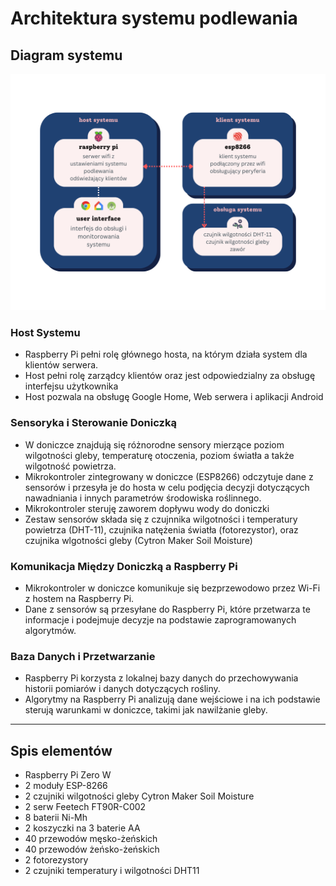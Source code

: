 # Architektura systemu podlewania

## Diagram systemu

![Diagram systemu](assets/achitektura.png)

### Host Systemu

- Raspberry Pi pełni rolę głównego hosta, na którym działa system dla klientów serwera.
- Host pełni rolę zarządcy klientów oraz jest odpowiedzialny za obsługę interfejsu użytkownika
- Host pozwala na obsługę Google Home, Web serwera i aplikacji Android

### Sensoryka i Sterowanie Doniczką

- W doniczce znajdują się różnorodne sensory mierzące poziom wilgotności gleby, temperaturę otoczenia, poziom światła a także wilgotność powietrza.
- Mikrokontroler zintegrowany w doniczce (ESP8266) odczytuje dane z sensorów i przesyła je do hosta w celu podjęcia decyzji dotyczących nawadniania i innych parametrów środowiska roślinnego.
- Mikrokontroler steruję zaworem dopływu wody do doniczki
- Zestaw sensorów składa się z czujnnika wilgotności i temperatury powietrza (DHT-11), czujnika natężenia światła (fotorezystor), oraz czujnika wlgotności gleby (Cytron Maker Soil Moisture)

### Komunikacja Między Doniczką a Raspberry Pi

- Mikrokontroler w doniczce komunikuje się bezprzewodowo przez Wi-Fi z hostem na Raspberry Pi.
- Dane z sensorów są przesyłane do Raspberry Pi, które przetwarza te informacje i podejmuje decyzje na podstawie zaprogramowanych algorytmów.

### Baza Danych i Przetwarzanie

- Raspberry Pi korzysta z lokalnej bazy danych do przechowywania historii pomiarów i danych dotyczących rośliny.
- Algorytmy na Raspberry Pi analizują dane wejściowe i na ich podstawie sterują warunkami w doniczce, takimi jak nawilżanie gleby.
  
---

## Spis elementów

- Raspberry Pi Zero W
- 2 moduły ESP-8266
- 2 czujniki wilgotności gleby Cytron Maker Soil Moisture
- 2 serw Feetech FT90R-C002
- 8 baterii Ni-Mh
- 2 koszyczki na 3 baterie AA
- 40 przewodów męsko-żeńskich
- 40 przewodów żeńsko-żeńskich
- 2 fotorezystory
- 2 czujniki temperatury i wilgotności DHT11
